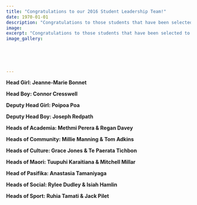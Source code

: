 ```yaml
---
title: "Congratulations to our 2016 Student Leadership Team!"
date: 1970-01-01
description: "Congratulations to those students that have been selected to make up the 2016 WHS Student Leadership Team - click for student list."
image: 
excerpt: "Congratulations to those students that have been selected to make up the 2016 WHS Student Leadership Team - click here to read more...."
image_gallery:
    
    
    
    
    
---
```


<p><strong>Head Girl: Jeanne-Marie Bonnet</strong></p>
<p><strong>Head Boy: Connor Cresswell</strong></p>
<p><strong>Deputy Head Girl: Poipoa Poa</strong></p>
<p><strong>Deputy Head Boy: Joseph Redpath</strong></p>
<p><strong>Heads of Academia: Methmi Perera &amp; Regan Davey</strong></p>
<p><strong>Heads of Community: Millie Manning &amp; Tom Adkins</strong></p>
<p><strong>Heads of Culture: Grace Jones &amp; Te Paerata Tichbon</strong></p>
<p><strong>Heads of Maori: Tuupuhi Karaitiana &amp; Mitchell Millar</strong></p>
<p><strong>Head of Pasifika: Anastasia Tamaniyaga</strong></p>
<p><strong>Heads of Social: Rylee Dudley &amp; Isiah Hamlin</strong></p>
<p><strong>Heads of Sport: Ruhia Tamati &amp; Jack Pilet<br /></strong></p>

